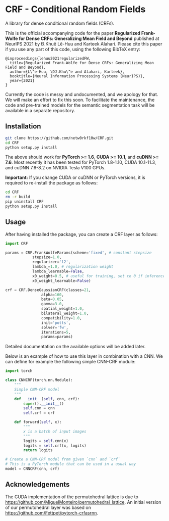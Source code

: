 # CRF - Conditional Random Fields
A library for dense conditional random fields (CRFs).

This is the official 
accompanying code for the paper **Regularized Frank-Wolfe for Dense CRFs: Generalizing Mean Field and Beyond** published at NeurIPS 2021 by Đ.Khuê Lê-Huu and Karteek Alahari. Please cite this paper if you use any part of this code, using the following BibTeX entry:

```
@inproceedings{lehuu2021regularizedFW,
  title={Regularized Frank-Wolfe for Dense CRFs: Generalizing Mean Field and Beyond},
  author={L\^e-Huu, \DJ.Khu\^e and Alahari, Karteek},
  booktitle={Neural Information Processing Systems (NeurIPS)},
  year={2021}
}
```

Currently the code is messy and undocumented, and we apology for that. We will
make an effort to fix this soon. To facilitate the maintenance, the code and pre-trained models for the semantic segmentation task will be available in a separate repository.

## Installation

```bash
git clone https://github.com/netw0rkf10w/CRF.git
cd CRF
python setup.py install
```

The above should work for **PyTorch >= 1.6**, **CUDA >= 10.1**, and **cuDNN >= 7.6**. Most recently it has been tested for PyTorch 1.8-1.10, CUDA 10.1-11.3, and cuDNN 7.6-8.2 on NVIDIA Tesla V100 GPUs.

**Important:** If you change CUDA or cuDNN or PyTorch versions, it is required to re-install the package as follows:

```bash
cd CRF
rm -r build
pip uninstall CRF 
python setup.py install
```

## Usage

After having installed the package, you can create a CRF layer as follows:

```python
import CRF

params = CRF.FrankWolfeParams(scheme='fixed', # constant stepsize
            stepsize=1.0,
            regularizer='l2',
            lambda_=1.0, # regularization weight
            lambda_learnable=False,
            x0_weight=0.5, # useful for training, set to 0 if inference only
            x0_weight_learnable=False)

crf = CRF.DenseGaussianCRF(classes=21,
                alpha=160,
                beta=0.05,
                gamma=3.0,
                spatial_weight=1.0,
                bilateral_weight=1.0,
                compatibility=1.0,
                init='potts',
                solver='fw',
                iterations=5,
                params=params)
```

Detailed documentation on the available options will be added later.

Below is an example of how to use this layer in combination with a CNN. We can
define for example the following simple CNN-CRF module:

```python
import torch

class CNNCRF(torch.nn.Module):
    """
    Simple CNN-CRF model
    """
    def __init__(self, cnn, crf):
        super().__init__()
        self.cnn = cnn
        self.crf = crf

    def forward(self, x):
        """
        x is a batch of input images
        """
        logits = self.cnn(x)
        logits = self.crf(x, logits)
        return logits

# Create a CNN-CRF model from given `cnn` and `crf`
# This is a PyTorch module that can be used in a usual way
model = CNNCRF(cnn, crf)
```


## Acknowledgements

The CUDA implementation of the permutohedral lattice is due to https://github.com/MiguelMonteiro/permutohedral_lattice. An initial version of our permutohedral layer was based on https://github.com/Fettpet/pytorch-crfasrnn.